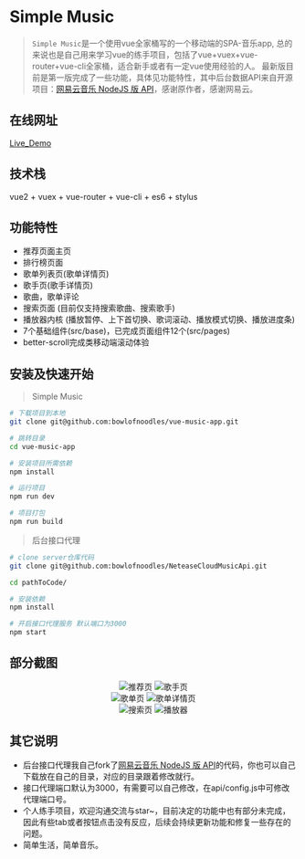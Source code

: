 # Simple Music
> `Simple Music`是一个使用vue全家桶写的一个移动端的SPA-音乐app, 总的来说也是自己用来学习vue的练手项目，包括了vue+vuex+vue-router+vue-cli全家桶，适合新手或者有一定vue使用经验的人。
最新版目前是第一版完成了一些功能，具体见功能特性，其中后台数据API来自开源项目：[网易云音乐 NodeJS 版 API](https://github.com/Binaryify/NeteaseCloudMusicApi)，感谢原作者，感谢网易云。

## 在线网址

[Live_Demo](https://music.bowlofnoodles.top)
## 技术栈
vue2 + vuex + vue-router + vue-cli + es6 + stylus

## 功能特性
+ 推荐页面主页
+ 排行榜页面
+ 歌单列表页(歌单详情页)
+ 歌手页(歌手详情页)
+ 歌曲，歌单评论
+ 搜索页面 (目前仅支持搜索歌曲、搜索歌手)
+ 播放器内核 (播放暂停、上下首切换、歌词滚动、播放模式切换、播放进度条)
+ 7个基础组件(src/base)，已完成页面组件12个(src/pages)
+ better-scroll完成类移动端滚动体验
## 安装及快速开始
> Simple Music
``` bash
# 下载项目到本地
git clone git@github.com:bowlofnoodles/vue-music-app.git

# 跳转目录
cd vue-music-app

# 安装项目所需依赖
npm install

# 运行项目
npm run dev

# 项目打包
npm run build
```
> 后台接口代理
``` bash
# clone server仓库代码
git clone git@github.com:bowlofnoodles/NeteaseCloudMusicApi.git

cd pathToCode/

# 安装依赖
npm install

# 开启接口代理服务 默认端口为3000
npm start
```
## 部分截图
<div align="center">
  <img src="./screenshots/推荐.gif" title="推荐页"/>
  <img src="./screenshots/歌手.gif" title="歌手页"/>
</div>
<div align="center">
  <img src="./screenshots/歌单.gif" title="歌单页"/>
  <img src="./screenshots/歌单详情.gif" title="歌单详情页"/>
</div>
<div align="center">
  <img src="./screenshots/搜索.gif" title="搜索页"/>
  <img src="./screenshots/播放器.gif" title="播放器"/>
</div>

## 其它说明
+ 后台接口代理我自己fork了[网易云音乐 NodeJS 版 API](https://github.com/Binaryify/NeteaseCloudMusicApi)的代码，你也可以自己下载放在自己的目录，对应的目录跟着修改就行。
+ 接口代理端口默认为3000，有需要可以自己修改，在api/config.js中可修改代理端口号。
+ 个人练手项目，欢迎沟通交流与star~，目前决定的功能中也有部分未完成，因此有些tab或者按钮点击没有反应，后续会持续更新功能和修复一些存在的问题。
+ 简单生活，简单音乐。

